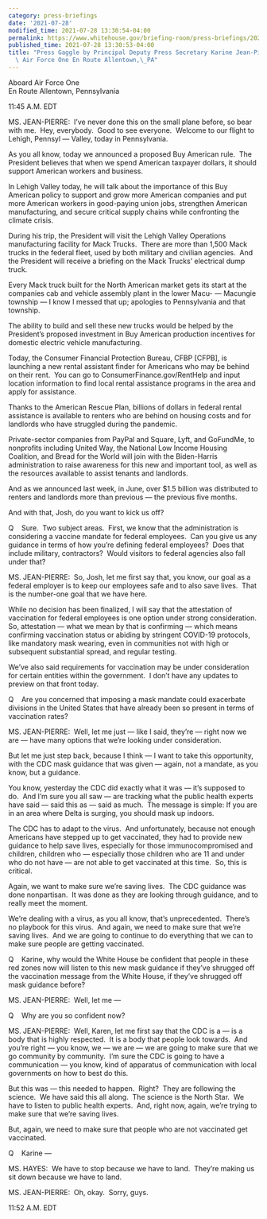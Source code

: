```yaml
---
category: press-briefings
date: '2021-07-28'
modified_time: 2021-07-28 13:30:54-04:00
permalink: https://www.whitehouse.gov/briefing-room/press-briefings/2021/07/28/press-gaggle-by-principal-deputy-press-secretary-karine-jean-pierre-aboard-air-force-one-en-route-allentown-pa/
published_time: 2021-07-28 13:30:53-04:00
title: "Press Gaggle by Principal Deputy Press Secretary Karine Jean-Pierre Aboard\
  \ Air Force One En Route Allentown,\_PA"
---
```

 
Aboard Air Force One  
En Route Allentown, Pennsylvania

11:45 A.M. EDT

MS. JEAN-PIERRE:  I’ve never done this on the small plane before, so
bear with me.  Hey, everybody.  Good to see everyone.  Welcome to our
flight to Lehigh, Pennsyl — Valley, today in Pennsylvania.

As you all know, today we announced a proposed Buy American rule.  The
President believes that when we spend American taxpayer dollars, it
should support American workers and business.

In Lehigh Valley today, he will talk about the importance of this Buy
American policy to support and grow more American companies and put more
American workers in good-paying union jobs, strengthen American
manufacturing, and secure critical supply chains while confronting the
climate crisis. 

During his trip, the President will visit the Lehigh Valley Operations
manufacturing facility for Mack Trucks.  There are more than 1,500 Mack
trucks in the federal fleet, used by both military and civilian
agencies.  And the President will receive a briefing on the Mack Trucks’
electrical dump truck.

Every Mack truck built for the North American market gets its start at
the companies cab and vehicle assembly plant in the lower Macu- —
Macungie township — I know I messed that up; apologies to Pennsylvania
and that township. 

The ability to build and sell these new trucks would be helped by the
President’s proposed investment in Buy American production incentives
for domestic electric vehicle manufacturing.

Today, the Consumer Financial Protection Bureau, CFBP \[CFPB\], is
launching a new rental assistant finder for Americans who may be behind
on their rent.  You can go to ConsumerFinance.gov/RentHelp and input
location information to find local rental assistance programs in the
area and apply for assistance.

Thanks to the American Rescue Plan, billions of dollars in federal
rental assistance is available to renters who are behind on housing
costs and for landlords who have struggled during the pandemic.

Private-sector companies from PayPal and Square, Lyft, and GoFundMe, to
nonprofits including United Way, the National Low Income Housing
Coalition, and Bread for the World will join with the Biden-Harris
administration to raise awareness for this new and important tool, as
well as the resources available to assist tenants and landlords.

And as we announced last week, in June, over $1.5 billion was
distributed to renters and landlords more than previous — the previous
five months.

And with that, Josh, do you want to kick us off?

Q    Sure.  Two subject areas.  First, we know that the administration
is considering a vaccine mandate for federal employees.  Can you give us
any guidance in terms of how you’re defining federal employees?  Does
that include military, contractors?  Would visitors to federal agencies
also fall under that?

MS. JEAN-PIERRE:  So, Josh, let me first say that, you know, our goal as
a federal employer is to keep our employees safe and to also save
lives.  That is the number-one goal that we have here.

While no decision has been finalized, I will say that the attestation of
vaccination for federal employees is one option under strong
consideration.  So, attestation — what we mean by that is confirming —
which means confirming vaccination status or abiding by stringent
COVID-19 protocols, like mandatory mask wearing, even in communities not
with high or subsequent substantial spread, and regular testing.

We’ve also said requirements for vaccination may be under consideration
for certain entities within the government.  I don’t have any updates to
preview on that front today.

Q    Are you concerned that imposing a mask mandate could exacerbate
divisions in the United States that have already been so present in
terms of vaccination rates?

MS. JEAN-PIERRE:  Well, let me just — like I said, they’re — right now
we are — have many options that we’re looking under consideration.

But let me just step back, because I think — I want to take this
opportunity, with the CDC mask guidance that was given — again, not a
mandate, as you know, but a guidance. 

You know, yesterday the CDC did exactly what it was — it’s supposed to
do.  And I’m sure you all saw — are tracking what the public health
experts have said — said this as — said as much.  The message is simple:
If you are in an area where Delta is surging, you should mask up
indoors. 

The CDC has to adapt to the virus.  And unfortunately, because not
enough Americans have stepped up to get vaccinated, they had to provide
new guidance to help save lives, especially for those immunocompromised
and children, children who — especially those children who are 11 and
under who do not have — are not able to get vaccinated at this time. 
So, this is critical.

Again, we want to make sure we’re saving lives.  The CDC guidance was
done nonpartisan.  It was done as they are looking through guidance, and
to really meet the moment. 

We’re dealing with a virus, as you all know, that’s unprecedented. 
There’s no playbook for this virus.  And again, we need to make sure
that we’re saving lives.  And we are going to continue to do everything
that we can to make sure people are getting vaccinated.

Q    Karine, why would the White House be confident that people in these
red zones now will listen to this new mask guidance if they’ve shrugged
off the vaccination message from the White House, if they’ve shrugged
off mask guidance before?

MS. JEAN-PIERRE:  Well, let me —

Q    Why are you so confident now? 

MS. JEAN-PIERRE:  Well, Karen, let me first say that the CDC is a — is a
body that is highly respected.  It is a body that people look towards. 
And you’re right — you know, we — we are — we are going to make sure
that we go community by community.  I’m sure the CDC is going to have a
communication — you know, kind of apparatus of communication with local
governments on how to best do this. 

But this was — this needed to happen.  Right?  They are following the
science.  We have said this all along.  The science is the North Star. 
We have to listen to public health experts.  And, right now, again,
we’re trying to make sure that we’re saving lives.

But, again, we need to make sure that people who are not vaccinated get
vaccinated. 

Q    Karine —

MS. HAYES:  We have to stop because we have to land.  They’re making us
sit down because we have to land.

MS. JEAN-PIERRE:  Oh, okay.  Sorry, guys.

11:52 A.M. EDT
